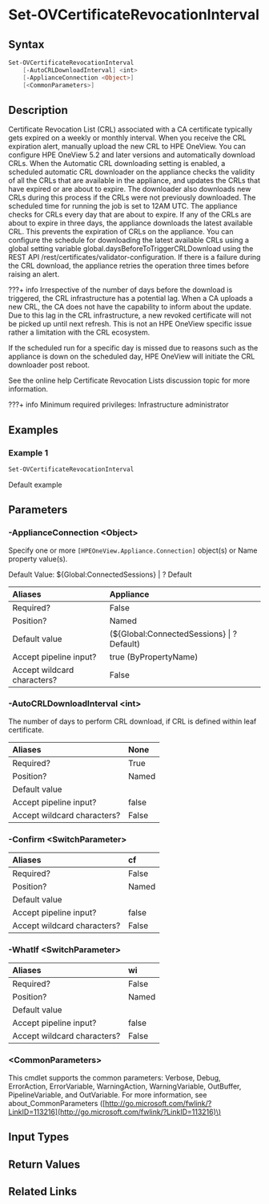 ﻿---
description: Change the interval of Certificate Revocation List download.
---

# Set-OVCertificateRevocationInterval

## Syntax

```powershell
Set-OVCertificateRevocationInterval
    [-AutoCRLDownloadInterval] <int>
    [-ApplianceConnection <Object>]
    [<CommonParameters>]
```

## Description

Certificate Revocation List (CRL) associated with a CA certificate typically gets expired on a weekly or monthly interval. When you receive the CRL expiration alert, manually upload the new CRL to HPE OneView. You can configure HPE OneView 5.2 and later versions and automatically download CRLs. When the Automatic CRL downloading setting is enabled, a scheduled automatic CRL downloader on the appliance checks the validity of all the CRLs that are available in the appliance, and updates the CRLs that have expired or are about to expire. The downloader also downloads new CRLs during this process if the CRLs were not previously downloaded. The scheduled time for running the job is set to 12AM UTC. The appliance checks for CRLs every day that are about to expire. If any of the CRLs are about to expire in three days, the appliance downloads the latest available CRL. This prevents the expiration of CRLs on the appliance. You can configure the schedule for downloading the latest available CRLs using a global setting variable global.daysBeforeToTriggerCRLDownload using the REST API /rest/certificates/validator-configuration. If there is a failure during the CRL download, the appliance retries the operation three times before raising an alert.

???+ info
     Irrespective of the number of days before the download is triggered, the CRL infrastructure has a potential lag. When a CA uploads a new CRL, the CA does not have the capability to inform about the update. Due to this lag in the CRL infrastructure, a new revoked certificate will not be picked up until next refresh. This is not an HPE OneView specific issue rather a limitation with the CRL ecosystem.


If the scheduled run for a specific day is missed due to reasons such as the appliance is down on the scheduled day, HPE OneView will initiate the CRL downloader post reboot.

See the online help Certificate Revocation Lists discussion topic for more information.

???+ info
    Minimum required privileges: Infrastructure administrator
    

## Examples

###  Example 1 

```powershell
Set-OVCertificateRevocationInterval

```

Default example

## Parameters

### -ApplianceConnection &lt;Object&gt;

Specify one or more `[HPEOneView.Appliance.Connection]` object(s) or Name property value(s).

Default Value: ${Global:ConnectedSessions} | ? Default

| Aliases | Appliance |
| :--- | :--- |
| Required? | False |
| Position? | Named |
| Default value | (${Global:ConnectedSessions} &vert; ? Default) |
| Accept pipeline input? | true (ByPropertyName) |
| Accept wildcard characters? | False |

### -AutoCRLDownloadInterval &lt;int&gt;

The number of days to perform CRL download, if CRL is defined within leaf certificate.

| Aliases | None |
| :--- | :--- |
| Required? | True |
| Position? | Named |
| Default value |  |
| Accept pipeline input? | false |
| Accept wildcard characters? | False |

### -Confirm &lt;SwitchParameter&gt;



| Aliases | cf |
| :--- | :--- |
| Required? | False |
| Position? | Named |
| Default value |  |
| Accept pipeline input? | false |
| Accept wildcard characters? | False |

### -WhatIf &lt;SwitchParameter&gt;



| Aliases | wi |
| :--- | :--- |
| Required? | False |
| Position? | Named |
| Default value |  |
| Accept pipeline input? | false |
| Accept wildcard characters? | False |

### &lt;CommonParameters&gt;

This cmdlet supports the common parameters: Verbose, Debug, ErrorAction, ErrorVariable, WarningAction, WarningVariable, OutBuffer, PipelineVariable, and OutVariable. For more information, see about\_CommonParameters \([http://go.microsoft.com/fwlink/?LinkID=113216](http://go.microsoft.com/fwlink/?LinkID=113216)\)

## Input Types

## Return Values

## Related Links

